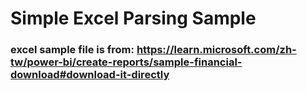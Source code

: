 # Simple Excel Parsing Sample

### excel sample file is from: https://learn.microsoft.com/zh-tw/power-bi/create-reports/sample-financial-download#download-it-directly
